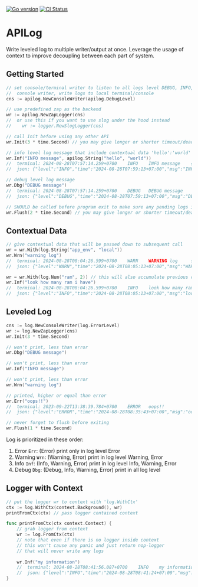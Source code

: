 [![Go version](https://img.shields.io/badge/Go-v1.23-blue)](https://img.shields.io/)
[![CI Status](https://github.com/mdanialr/apilog/workflows/CI/badge.svg)](https://github.com/mdanialr/apilog/actions/workflows/on_push_pr.yml)

# APILog
Write leveled log to multiple writer/output at once. Leverage the usage of context to improve decoupling between each part of system.

## Getting Started
```go
// set console/terminal writer to listen to all logs level DEBUG, INFO, WARNING, ERROR
//  console writer, write logs to local terminal/console
cns := apilog.NewConsoleWriter(apilog.DebugLevel)	

// use predefined zap as the backend
wr := apilog.NewZapLogger(cns)
//  or use this if you want to use slog under the hood instead
//    wr := logger.NewSlogLogger(cns)

// call Init before using any other API
wr.Init(3 * time.Second) // you may give longer or shorter timeout/deadline

// info level log message that include contextual data 'hello':'world'
wr.Inf("INFO message", apilog.String("hello", "world"))
//  terminal: 2024-08-28T07:57:14.259+0700    INFO    INFO message    {"hello": "world"}
//  json: {"level":"INFO","time":"2024-08-28T07:59:13+07:00","msg":"INFO message","hello":"world"}

// debug level log message
wr.Dbg("DEBUG message")
//  terminal: 2024-08-28T07:57:14.259+0700    DEBUG   DEBUG message
//  json: {"level":"DEBUG","time":"2024-08-28T07:59:13+07:00","msg":"DEBUG message"}

// SHOULD be called before program exit to make sure any pending logs in buffer properly flushed by each Writer
wr.Flush(2 * time.Second) // you may give longer or shorter timeout/deadline
```

## Contextual Data
```go
// give contextual data that will be passed down to subsequent call
wr = wr.With(log.String("app_env", "local"))
wr.Wrn("warning log")
//  terminal: 2024-08-28T08:04:26.599+0700    WARN    WARNING log     {"app_env": "local"}
//  json: {"level":"WARN","time":"2024-08-28T08:05:13+07:00","msg":"WARNING log","app_env":"local"}

wr = wr.With(log.Num("ram", 2)) // this will also accumulate previous contextual data
wr.Inf("look how many ram i have")
//  terminal: 2024-08-28T08:04:26.599+0700    INFO    look how many ram i have        {"app_env": "local", "ram": 2}
//  json: {"level":"INFO","time":"2024-08-28T08:05:13+07:00","msg":"look how many ram i have","app_env":"local","ram":2}
```

## Leveled Log
```go
cns := log.NewConsoleWriter(log.ErrorLevel)
wr := log.NewZapLogger(cns)
wr.Init(3 * time.Second)

// won't print, less than error
wr.Dbg("DEBUG message")

// won't print, less than error
wr.Inf("INFO message")

// won't print, less than error
wr.Wrn("warning log")

// printed, higher or equal than error
wr.Err("oops!!")
//  terminal: 2023-09-22T13:38:39.784+0700    ERROR   oops!!
//  json: {"level":"ERROR","time":"2024-08-28T08:35:43+07:00","msg":"oops!!"}

// never forget to flush before exiting
wr.Flush(1 * time.Second)
```
Log is prioritized in these order:
1. Error `Err`: (Error) print only in log level Error
2. Warning `Wrn`: (Warning, Error) print in log level Warning, Error
3. Info `Inf`: (Info, Warning, Error) print in log level Info, Warning, Error
4. Debug `Dbg`: (Debug, Info, Warning, Error) print in all log level

## Logger with Context
```go
// put the logger wr to context with 'log.WithCtx'
ctx := log.WithCtx(context.Background(), wr)
printFromCtx(ctx) // pass logger contained context

func printFromCtx(ctx context.Context) {
    // grab logger from context
    wr := log.FromCtx(ctx)
    // note that even if there is no logger inside context
    // this won't cause any panic and just return nop-logger
    // that will never write any logs
	
    wr.Inf("my information")
    //  terminal: 2024-08-28T08:41:56.087+0700    INFO    my information
    //  json: {"level":"INFO","time":"2024-08-28T08:41:24+07:00","msg":"my information"}
}
```
